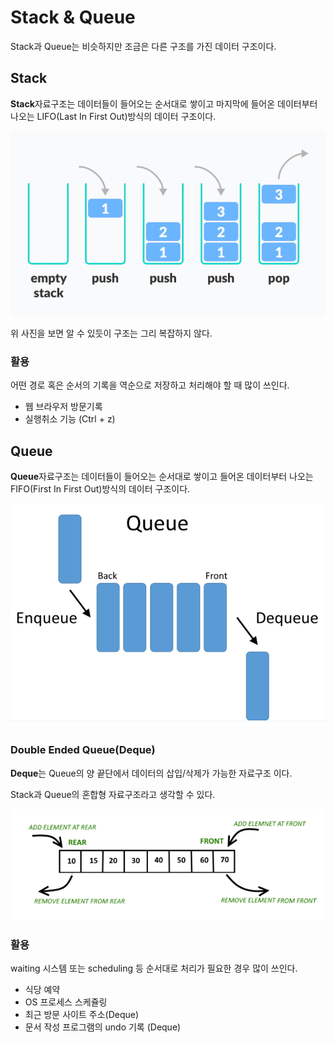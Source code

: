 # Stack & Queue

Stack과 Queue는 비슷하지만 조금은 다른 구조를 가진 데이터 구조이다.

## Stack

**Stack**자료구조는 데이터들이 들어오는 순서대로 쌓이고 마지막에 들어온 데이터부터 나오는 LIFO(Last In First Out)방식의 데이터 구조이다.

![stack](./image/stack.png)

위 사진을 보면 알 수 있듯이 구조는 그리 복잡하지 않다.

### 활용

어떤 경로 혹은 순서의 기록을 역순으로 저장하고 처리해야 할 때 많이 쓰인다.

- 웹 브라우저 방문기록
- 실행취소 기능 (Ctrl + z)

## Queue

**Queue**자료구조는 데이터들이 들어오는 순서대로 쌓이고 들어온 데이터부터 나오는 FIFO(First In First Out)방식의 데이터 구조이다.

![queue](./image/queue.png)

### Double Ended Queue(Deque)

**Deque**는 Queue의 양 끝단에서 데이터의 삽입/삭제가 가능한 자료구조 이다.

Stack과 Queue의 혼합형 자료구조라고 생각할 수 있다.

![deque](./image/deque.png)

### 활용

waiting 시스템 또는 scheduling 등 순서대로 처리가 필요한 경우 많이 쓰인다.

- 식당 예약
- OS 프로세스 스케쥴링
- 최근 방문 사이트 주소(Deque)
- 문서 작성 프로그램의 undo 기록 (Deque)
